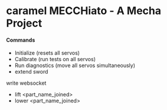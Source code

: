 
# caramel MECCHiato - A Mecha Project



#### Commands

- Initialize      (resets all servos)
- Calibrate       (run tests on all servos)
- Run diagnostics (move all servos simultaneously)
- extend sword


write websocket
- lift <part_name_joined>
- lower <part_name_joined>


